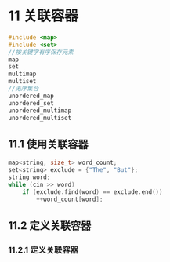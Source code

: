 # 11 关联容器
```c++
#include <map>
#include <set>
//按关键字有序保存元素
map
set
multimap
multiset
//无序集合
unordered_map
unordered_set
unordered_multimap
unordered_multiset
```
## 11.1 使用关联容器
```c++
map<string, size_t> word_count;
set<string> exclude = {"The", "But"};
string word;
while (cin >> word)
    if (exclude.find(word) == exclude.end())
        ++word_count[word];
```
## 11.2 定义关联容器
### 11.2.1 定义关联容器
